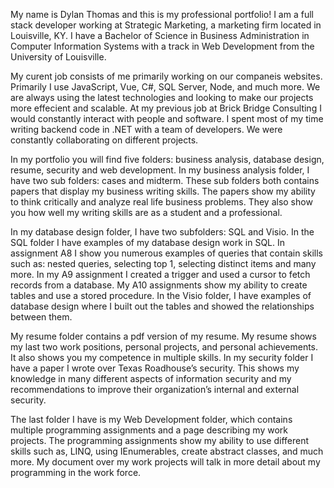   My name is Dylan Thomas and this is my professional portfolio! I am a full stack developer working at Strategic Marketing, a marketing firm located in Louisville, KY. I have a Bachelor of Science in Business Administration in Computer Information Systems with a track in Web Development from the University of Louisville.
  
  My curent job consists of me primarily working on our companeis websites. Primarily I use JavaScript, Vue, C#, SQL Server, Node, and much more. We are always using the latest technologies and looking to make our projects more effecient and scalable. At my previous job at Brick Bridge Consulting I would constantly interact with people and software. I spent most of my time writing backend code in .NET with a team of developers. We were constantly collaborating on different projects.
  
  In my portfolio you will find five folders: business analysis, database design, resume, security and web development. In my business analysis folder, I have two sub folders: cases and midterm. These sub folders both contains papers that display my business writing skills. The papers show my ability to think critically and analyze real life business problems. They also show you how well my writing skills are as a student and a professional.
  
  In my database design folder, I have two subfolders: SQL and Visio. In the SQL folder I have examples of my database design work in SQL. In assignment A8 I show you numerous examples of queries that contain skills such as: nested queries, selecting top 1, selecting distinct items and many more. In my A9 assignment I created a trigger and used a cursor to fetch records from a database. My A10 assignments show my ability to create tables and use a stored procedure. In the Visio folder, I have examples of database design where I built out the tables and showed the relationships between them.
  
  My resume folder contains a pdf version of my resume. My resume shows my last two work positions, personal projects, and personal achievements. It also shows you my competence in multiple skills. In my security folder I have a paper I wrote over Texas Roadhouse’s security. This shows my knowledge in many different aspects of information security and my recommendations to improve their organization’s internal and external security.
  
  The last folder I have is my Web Development folder, which contains multiple programming assignments and a page describing my work projects. The programming assignments show my ability to use different skills such as, LINQ, using IEnumerables, create abstract classes, and much more. My document over my work projects will talk in more detail about my programming in the work force. 
